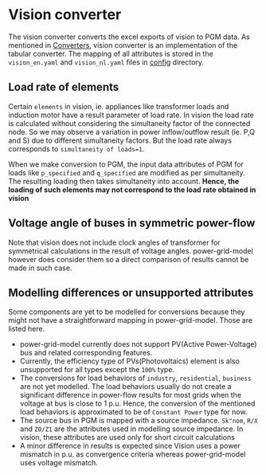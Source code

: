<!--
SPDX-FileCopyrightText: 2022 Contributors to the Power Grid Model IO project <dynamic.grid.calculation@alliander.com>
SPDX-License-Identifier: MPL-2.0
-->

# Vision converter

The vision converter converts the excel exports of vision to PGM data. As mentioned in [Converters](converters/converter.md), vision converter is an implementation of the tabular converter.
The mapping of all attributes is stored in the `vision_en.yaml` and `vision_nl.yaml` files in [config](https://github.com/alliander-opensource/power-grid-model-io/tree/main/src/power_grid_model_io/config) directory.

## Load rate of elements 

Certain `elements` in vision, ie. appliances like transformer loads and induction motor have a result parameter of load rate.
In vision the load rate is calculated without considering the simultaneity factor of the connected node.
So we may observe a variation in power inflow/outflow result (ie. P,Q and S) due to different simultaneity factors. But the load rate always corresponds to `simultaneity of loads=1`.

When we make conversion to PGM, the input data attributes of PGM for loads like `p_specified` and `q_specified` are modified as per simultaneity. The resulting loading then takes simultaneity into account. 
**Hence, the loading of such elements may not correspond to the load rate obtained in vision**

## Voltage angle of buses in symmetric power-flow

Note that vision does not include clock angles of transformer for symmetrical calculations in the result of voltage angles. power-grid-model however does consider them so a direct comparison of results cannot be made in such case.

## Modelling differences or unsupported attributes

Some components are yet to be modelled for conversions because they might not have a straightforward mapping in power-grid-model. Those are listed here.

- power-grid-model currently does not support PV(Active Power-Voltage) bus and related corresponding features. 
- Currently, the efficiency type of PVs(Photovoltaics) element is also unsupported for all types except the `100%` type.
- The conversions for load behaviors of `industry`, `residential`, `business` are not yet modelled. The load behaviors usually do not create a significant difference in power-flow results for most grids when the voltage at bus is close to 1 p.u. Hence, the conversion of the mentioned load behaviors is approximated to be of `Constant Power` type for now. 
- The source bus in PGM is mapped with a source impedance. `Sk"nom`, `R/X` and `Z0/Z1` are the attributes used in modelling source impedance. In vision, these attributes are used only for short circuit calculations
- A minor difference in results is expected since Vision uses a power mismatch in p.u. as convergence criteria whereas power-grid-model uses voltage mismatch.
